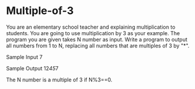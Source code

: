 # Multiple-of-3
You are an elementary school teacher and explaining multiplication to students.
You are going to use multiplication by 3 as your example.
The program you are given takes N number as input. Write a program to output all numbers from 1 to N, replacing all numbers that are multiples of 3 by "*".

Sample Input
7

Sample Output
12*45*7

The N number is a multiple of 3 if N%3==0.
